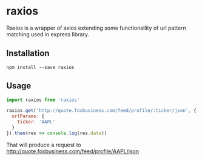 # raxios
Raxios is a wrapper of axios extending some functionallity of url pattern matching used in express library.

## Installation
```
npm install --save raxios
```

## Usage

```javascript
import raxios from 'raxios'

raxios.get('http://quote.foxbusiness.com/feed/profile/:ticker/json', {
  urlParams: {
    ticker: 'AAPL'
  }
}).then(res => console.log(res.data))
```

That will produce a request to http://quote.foxbusiness.com/feed/profile/AAPL/json
